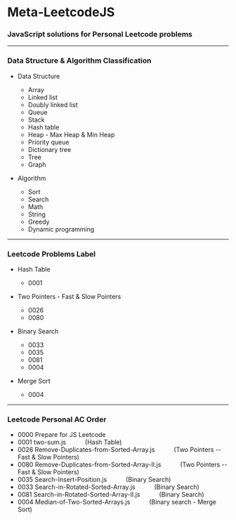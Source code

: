  # Meta-LeetcodeJS

  ### JavaScript solutions for Personal Leetcode problems

***

  ### Data Structure & Algorithm Classification

  - Data Structure
    - Array
    - Linked list
    - Doubly linked list
    - Queue
    - Stack
    - Hash table
    - Heap - Max Heap & Min Heap
    - Priority queue
    - Dictionary tree
    - Tree
    - Graph

  - Algorithm
    - Sort
    - Search
    - Math
    - String
    - Greedy
    - Dynamic programming

***

### Leetcode Problems Label

- Hash Table
    - 0001

- Two Pointers - Fast & Slow Pointers
    - 0026
    - 0080

- Binary Search
    - 0033
    - 0035
    - 0081
    - 0004

- Merge Sort
    - 0004

***

### Leetcode Personal AC Order

- 0000 Prepare for JS Leetcode
- 0001 two-sum.js &nbsp; &nbsp; &nbsp; &nbsp; &nbsp; (Hash Table)
- 0026 Remove-Duplicates-from-Sorted-Array.js &nbsp; &nbsp; &nbsp; &nbsp; &nbsp; (Two Pointers -- Fast & Slow Pointers)
- 0080 Remove-Duplicates-from-Sorted-Array-II.js &nbsp; &nbsp; &nbsp; &nbsp; &nbsp; (Two Pointers -- Fast & Slow Pointers)
- 0035 Search-Insert-Position.js &nbsp; &nbsp; &nbsp; &nbsp; &nbsp; (Binary Search)
- 0033 Search-in-Rotated-Sorted-Array.js &nbsp; &nbsp; &nbsp; &nbsp; &nbsp; (Binary Search)
- 0081 Search-in-Rotated-Sorted-Array-II.js &nbsp; &nbsp; &nbsp; &nbsp; &nbsp; (Binary Search)
- 0004 Median-of-Two-Sorted-Arrays.js &nbsp; &nbsp; &nbsp; &nbsp; &nbsp; (Binary search - Merge Sort)
